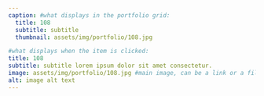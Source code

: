 ```yaml
---
caption: #what displays in the portfolio grid:
  title: 108
  subtitle: subtitle
  thumbnail: assets/img/portfolio/108.jpg

#what displays when the item is clicked:
title: 108
subtitle: subtitle lorem ipsum dolor sit amet consectetur.
image: assets/img/portfolio/108.jpg #main image, can be a link or a file in assets/img/portfolio
alt: image alt text
---
```

